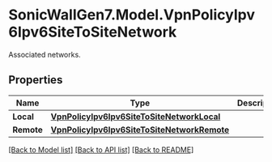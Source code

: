 # SonicWallGen7.Model.VpnPolicyIpv6Ipv6SiteToSiteNetwork
Associated networks.

## Properties

Name | Type | Description | Notes
------------ | ------------- | ------------- | -------------
**Local** | [**VpnPolicyIpv6Ipv6SiteToSiteNetworkLocal**](VpnPolicyIpv6Ipv6SiteToSiteNetworkLocal.md) |  | [optional] 
**Remote** | [**VpnPolicyIpv6Ipv6SiteToSiteNetworkRemote**](VpnPolicyIpv6Ipv6SiteToSiteNetworkRemote.md) |  | [optional] 

[[Back to Model list]](../README.md#documentation-for-models) [[Back to API list]](../README.md#documentation-for-api-endpoints) [[Back to README]](../README.md)

